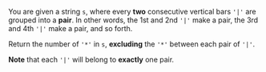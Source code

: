 You are given a string `s`, where every **two** consecutive vertical bars `'|'` are grouped into a **pair**. In other words, the 1st and 2nd `'|'` make a pair, the 3rd and 4th `'|'` make a pair, and so forth.

Return the number of `'*'` in `s`, **excluding** the `'*'` between each pair of `'|'`.

**Note** that each `'|'` will belong to **exactly** one pair.